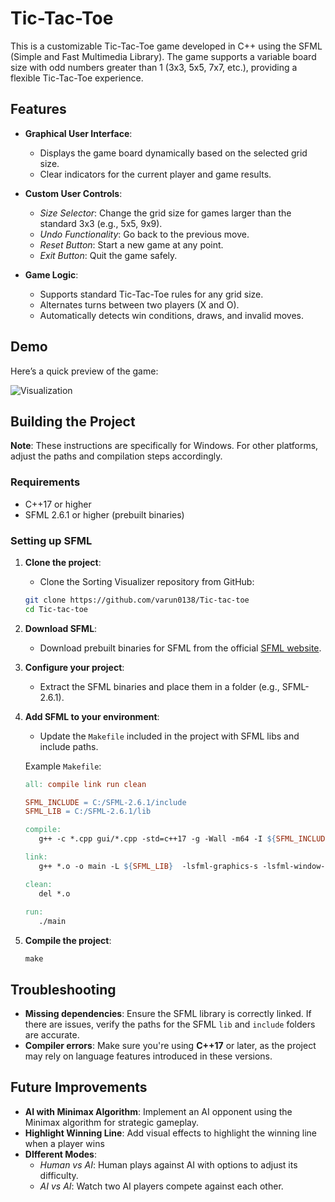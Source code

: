 # Tic-Tac-Toe

This is a customizable Tic-Tac-Toe game developed in C++ using the SFML (Simple and Fast Multimedia Library). The game supports a variable board size with odd numbers greater than 1 (3x3, 5x5, 7x7, etc.), providing a flexible Tic-Tac-Toe experience.

## Features
- **Graphical User Interface**: 
    - Displays the game board dynamically based on the selected grid size.
    - Clear indicators for the current player and game results.

- **Custom User Controls**:
    - *Size Selector*: Change the grid size for games larger than the standard 3x3 (e.g., 5x5, 9x9).
    - *Undo Functionality*: Go back to the previous move.
    - *Reset Button*: Start a new game at any point.
    - *Exit Button*: Quit the game safely.

- **Game Logic**:
    - Supports standard Tic-Tac-Toe rules for any grid size.
    - Alternates turns between two players (X and O).
    - Automatically detects win conditions, draws, and invalid moves.

## Demo

Here’s a quick preview of the game:

![Visualization](gifs/demo.gif)


## Building the Project
**Note**: These instructions are specifically for Windows. For other platforms, adjust the paths and compilation steps accordingly.

### Requirements

- C++17 or higher
- SFML 2.6.1 or higher (prebuilt binaries)

### Setting up SFML
1. **Clone the project**:
   - Clone the Sorting Visualizer repository from GitHub:
   ```bash
   git clone https://github.com/varun0138/Tic-tac-toe
   cd Tic-tac-toe
   ```

2. **Download SFML**: 
   - Download prebuilt binaries for SFML from the official [SFML website](https://www.sfml-dev.org/index.php).
   
3. **Configure your project**:
   - Extract the SFML binaries and place them in a folder (e.g., SFML-2.6.1).
   
4. **Add SFML to your environment**:
   - Update the `Makefile` included in the project with SFML libs and include paths.
   
   Example `Makefile`:
   ```makefile
   all: compile link run clean

   SFML_INCLUDE = C:/SFML-2.6.1/include
   SFML_LIB = C:/SFML-2.6.1/lib

   compile:
      g++ -c *.cpp gui/*.cpp -std=c++17 -g -Wall -m64 -I ${SFML_INCLUDE} -DSFML_STATIC

   link:
      g++ *.o -o main -L ${SFML_LIB}  -lsfml-graphics-s -lsfml-window-s -lsfml-system-s -lopengl32 -lfreetype -lwinmm -lgdi32 

   clean:
      del *.o 
      
   run:
      ./main
5. **Compile the project**:
   ```
   make
## Troubleshooting

- **Missing dependencies**: Ensure the SFML library is correctly linked. If there are issues, verify the paths for the SFML `lib` and `include` folders are accurate.
- **Compiler errors**: Make sure you're using **C++17** or later, as the project may rely on language features introduced in these versions.

## Future Improvements
- **AI with Minimax Algorithm**: Implement an AI opponent using the Minimax algorithm for strategic gameplay.
- **Highlight Winning Line**: Add visual effects to highlight the winning line when a player wins
- **DIfferent Modes**:
    - *Human vs AI*: Human plays against AI with options to adjust its difficulty.
    - *AI vs AI*: Watch two AI players compete against each other.